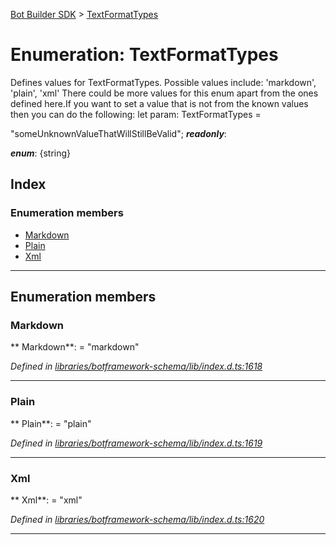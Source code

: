 [Bot Builder SDK](../README.md) > [TextFormatTypes](../enums/botbuilder.textformattypes.md)



# Enumeration: TextFormatTypes


Defines values for TextFormatTypes. Possible values include: 'markdown', 'plain', 'xml' There could be more values for this enum apart from the ones defined here.If you want to set a value that is not from the known values then you can do the following: let param: TextFormatTypes =

<textformattypes>"someUnknownValueThatWillStillBeValid";</textformattypes>
*__readonly__*: 

*__enum__*: {string}


## Index

### Enumeration members

* [Markdown](botbuilder.textformattypes.md#markdown)
* [Plain](botbuilder.textformattypes.md#plain)
* [Xml](botbuilder.textformattypes.md#xml)



---
## Enumeration members
<a id="markdown"></a>

###  Markdown

** Markdown**:    = "markdown"

*Defined in [libraries/botframework-schema/lib/index.d.ts:1618](https://github.com/Microsoft/botbuilder-js/blob/09ad751/libraries/botframework-schema/lib/index.d.ts#L1618)*





___

<a id="plain"></a>

###  Plain

** Plain**:    = "plain"

*Defined in [libraries/botframework-schema/lib/index.d.ts:1619](https://github.com/Microsoft/botbuilder-js/blob/09ad751/libraries/botframework-schema/lib/index.d.ts#L1619)*





___

<a id="xml"></a>

###  Xml

** Xml**:    = "xml"

*Defined in [libraries/botframework-schema/lib/index.d.ts:1620](https://github.com/Microsoft/botbuilder-js/blob/09ad751/libraries/botframework-schema/lib/index.d.ts#L1620)*





___


